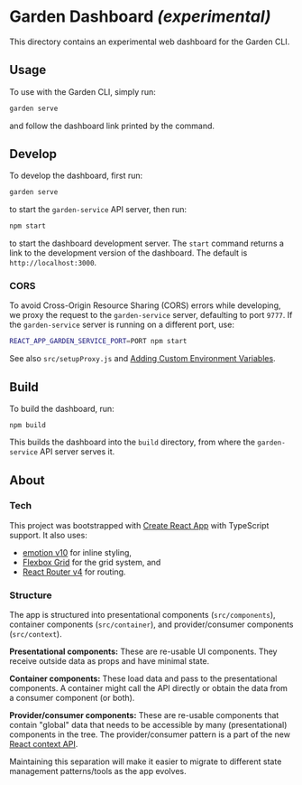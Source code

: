 # Garden Dashboard _(experimental)_

This directory contains an experimental web dashboard for the Garden CLI.

## Usage

To use with the Garden CLI, simply run:

```sh
garden serve
```

and follow the dashboard link printed by the command.

## Develop

To develop the dashboard, first run:

```sh
garden serve
```

to start the `garden-service` API server, then run:

```sh
npm start
```

to start the dashboard development server. The `start` command returns a link to the development version of the dashboard. The default is `http://localhost:3000`.

### CORS

To avoid Cross-Origin Resource Sharing (CORS) errors while developing, we proxy the request to the `garden-service` server, defaulting to port `9777`. If the `garden-service` server is running on a different port, use:

```sh
REACT_APP_GARDEN_SERVICE_PORT=PORT npm start
```

See also `src/setupProxy.js` and [Adding Custom Environment Variables](https://facebook.github.io/create-react-app/docs/adding-custom-environment-variables).

## Build

To build the dashboard, run:

```
npm build
```

This builds the dashboard into the `build` directory, from where the `garden-service` API server serves it.

## About

### Tech

This project was bootstrapped with [Create React App](https://github.com/facebook/create-react-app) with TypeScript support. It also uses:

* [emotion v10](https://emotion.sh/) for inline styling,
* [Flexbox Grid](http://flexboxgrid.com/) for the grid system, and
* [React Router v4](https://github.com/ReactTraining/react-router) for routing.

### Structure

The app is structured into presentational components (`src/components`), container components (`src/container`), and provider/consumer components (`src/context`).

**Presentational components:** These are re-usable UI components. They receive outside data as props and have minimal state.

**Container components:** These load data and pass to the presentational components. A container might call the API directly or obtain the data from a consumer component (or both).

**Provider/consumer components:** These are re-usable components that contain "global" data that needs to be accessible by many (presentational) components in the tree. The provider/consumer pattern is a part of the new [React context API](https://reactjs.org/docs/context.html).

Maintaining this separation will make it easier to migrate to different state management patterns/tools as the app evolves.